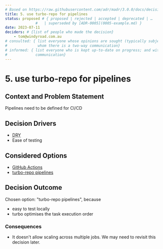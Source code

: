 ```yaml
---
# Based on https://raw.githubusercontent.com/adr/madr/3.0.0/docs/decisions/adr-template.md
title: 5. use turbo-repo for pipelines
status: proposed # { proposed | rejected | accepted | deprecated | …
              #   | superseded by [ADR-0005](0005-example.md) }
date: 2023-07-11
deciders: # {list of people who made the decision}
    - tom@windyroad.com.au
# consulted: { list everyone whose opinions are sought (typically subject-matter experts); and with
#              whom there is a two-way communication}
# informed: { list everyone who is kept up-to-date on progress; and with whom there is a one-way
#             communication}
---
```

# 5. use turbo-repo for pipelines

## Context and Problem Statement

Pipelines need to be defined for CI/CD

<!-- This is an optional element. Feel free to remove it. -->
## Decision Drivers

* <acronym title="Don't Repeat Yourself">DRY</acronym>
* Ease of testing

## Considered Options

* [GitHub Actions](https://docs.github.com/en/actions)
* [turbo-repo pipelines](https://turbo.build/repo/docs/core-concepts/monorepos/running-tasks)

## Decision Outcome

Chosen option: "turbo-repo pipelines", because

* easy to test locally
* turbo optimises the task execution order
  
### Consequences

* It doesn't allow scaling across multiple jobs. We may need to revisit this decision later.
